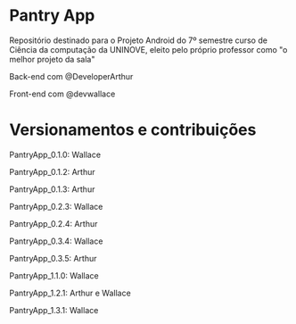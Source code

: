 # Pantry App

Repositório destinado para o Projeto Android do 7º semestre curso de Ciência da computação da UNINOVE, eleito pelo próprio professor como "o melhor projeto da sala"

Back-end com @DeveloperArthur

Front-end com @devwallace


# Versionamentos e contribuições

PantryApp_0.1.0: Wallace

PantryApp_0.1.2: Arthur

PantryApp_0.1.3: Arthur

PantryApp_0.2.3: Wallace

PantryApp_0.2.4: Arthur

PantryApp_0.3.4: Wallace

PantryApp_0.3.5: Arthur

PantryApp_1.1.0: Wallace

PantryApp_1.2.1: Arthur e Wallace

PantryApp_1.3.1: Wallace
